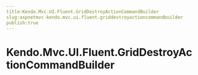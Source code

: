 ```yaml
---
title:Kendo.Mvc.UI.Fluent.GridDestroyActionCommandBuilder
slug:aspnetmvc-kendo.mvc.ui.fluent.griddestroyactioncommandbuilder
publish:true
---
```


# Kendo.Mvc.UI.Fluent.GridDestroyActionCommandBuilder